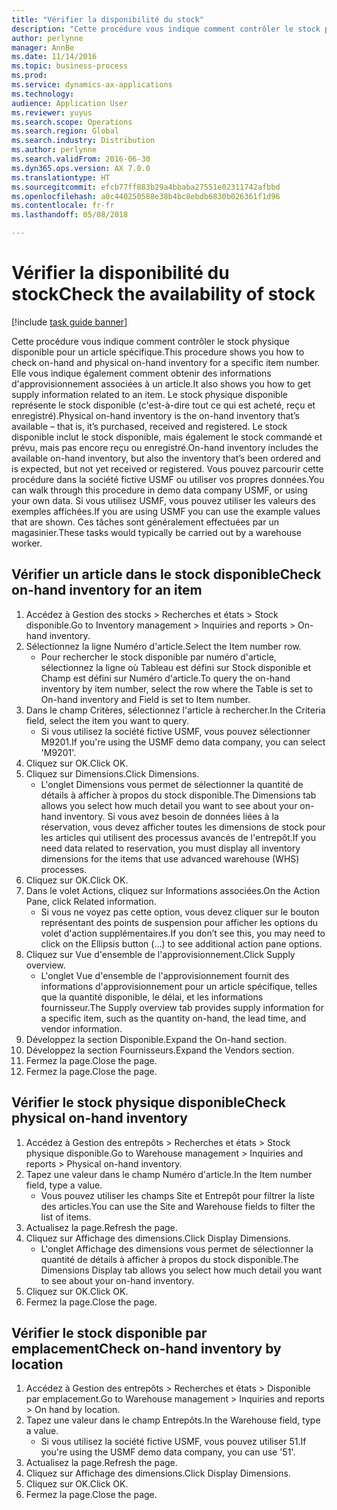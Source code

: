 ```yaml
---
title: "Vérifier la disponibilité du stock"
description: "Cette procédure vous indique comment contrôler le stock physique disponible pour un article spécifique."
author: perlynne
manager: AnnBe
ms.date: 11/14/2016
ms.topic: business-process
ms.prod: 
ms.service: dynamics-ax-applications
ms.technology: 
audience: Application User
ms.reviewer: yuyus
ms.search.scope: Operations
ms.search.region: Global
ms.search.industry: Distribution
ms.author: perlynne
ms.search.validFrom: 2016-06-30
ms.dyn365.ops.version: AX 7.0.0
ms.translationtype: HT
ms.sourcegitcommit: efcb77ff883b29a4bbaba27551e02311742afbbd
ms.openlocfilehash: a0c440250588e38b4bc8ebdb6830b026361f1d96
ms.contentlocale: fr-fr
ms.lasthandoff: 05/08/2018

---
```

# <a name="check-the-availability-of-stock"></a><span data-ttu-id="c4ba4-103">Vérifier la disponibilité du stock</span><span class="sxs-lookup"><span data-stu-id="c4ba4-103">Check the availability of stock</span></span>

[!include [task guide banner](../../includes/task-guide-banner.md)]

<span data-ttu-id="c4ba4-104">Cette procédure vous indique comment contrôler le stock physique disponible pour un article spécifique.</span><span class="sxs-lookup"><span data-stu-id="c4ba4-104">This procedure shows you how to check on-hand and physical on-hand inventory for a specific item number.</span></span> <span data-ttu-id="c4ba4-105">Elle vous indique également comment obtenir des informations d'approvisionnement associées à un article.</span><span class="sxs-lookup"><span data-stu-id="c4ba4-105">It also shows you how to get supply information related to an item.</span></span> <span data-ttu-id="c4ba4-106">Le stock physique disponible représente le stock disponible (c'est-à-dire tout ce qui est acheté, reçu et enregistré).</span><span class="sxs-lookup"><span data-stu-id="c4ba4-106">Physical on-hand inventory is the on-hand inventory that’s available – that is, it’s purchased, received and registered.</span></span> <span data-ttu-id="c4ba4-107">Le stock disponible inclut le stock disponible, mais également le stock commandé et prévu, mais pas encore reçu ou enregistré.</span><span class="sxs-lookup"><span data-stu-id="c4ba4-107">On-hand inventory includes the available on-hand inventory, but also the inventory that’s been ordered and is expected, but not yet received or registered.</span></span> <span data-ttu-id="c4ba4-108">Vous pouvez parcourir cette procédure dans la société fictive USMF ou utiliser vos propres données.</span><span class="sxs-lookup"><span data-stu-id="c4ba4-108">You can walk through this procedure in demo data company USMF, or using your own data.</span></span> <span data-ttu-id="c4ba4-109">Si vous utilisez USMF, vous pouvez utiliser les valeurs des exemples affichées.</span><span class="sxs-lookup"><span data-stu-id="c4ba4-109">If you are using USMF you can use the example values that are shown.</span></span> <span data-ttu-id="c4ba4-110">Ces tâches sont généralement effectuées par un magasinier.</span><span class="sxs-lookup"><span data-stu-id="c4ba4-110">These tasks would typically be carried out by a warehouse worker.</span></span>


## <a name="check-on-hand-inventory-for-an-item"></a><span data-ttu-id="c4ba4-111">Vérifier un article dans le stock disponible</span><span class="sxs-lookup"><span data-stu-id="c4ba4-111">Check on-hand inventory for an item</span></span>
1. <span data-ttu-id="c4ba4-112">Accédez à Gestion des stocks > Recherches et états > Stock disponible.</span><span class="sxs-lookup"><span data-stu-id="c4ba4-112">Go to Inventory management > Inquiries and reports > On-hand inventory.</span></span>
2. <span data-ttu-id="c4ba4-113">Sélectionnez la ligne Numéro d'article.</span><span class="sxs-lookup"><span data-stu-id="c4ba4-113">Select the Item number row.</span></span>
    * <span data-ttu-id="c4ba4-114">Pour rechercher le stock disponible par numéro d'article, sélectionnez la ligne où Tableau est défini sur Stock disponible et Champ est défini sur Numéro d'article.</span><span class="sxs-lookup"><span data-stu-id="c4ba4-114">To query the on-hand inventory by item number, select the row where the Table is set to On-hand inventory and Field is set to Item number.</span></span>  
3. <span data-ttu-id="c4ba4-115">Dans le champ Critères, sélectionnez l'article à rechercher.</span><span class="sxs-lookup"><span data-stu-id="c4ba4-115">In the Criteria field, select the item you want to query.</span></span>
    * <span data-ttu-id="c4ba4-116">Si vous utilisez la société fictive USMF, vous pouvez sélectionner M9201.</span><span class="sxs-lookup"><span data-stu-id="c4ba4-116">If you're using the USMF demo data company, you can select 'M9201'.</span></span>  
4. <span data-ttu-id="c4ba4-117">Cliquez sur OK.</span><span class="sxs-lookup"><span data-stu-id="c4ba4-117">Click OK.</span></span>
5. <span data-ttu-id="c4ba4-118">Cliquez sur Dimensions.</span><span class="sxs-lookup"><span data-stu-id="c4ba4-118">Click Dimensions.</span></span>
    * <span data-ttu-id="c4ba4-119">L'onglet Dimensions vous permet de sélectionner la quantité de détails à afficher à propos du stock disponible.</span><span class="sxs-lookup"><span data-stu-id="c4ba4-119">The Dimensions tab allows you select how much detail you want to see about your on-hand inventory.</span></span> <span data-ttu-id="c4ba4-120">Si vous avez besoin de données liées à la réservation, vous devez afficher toutes les dimensions de stock pour les articles qui utilisent des processus avancés de l'entrepôt.</span><span class="sxs-lookup"><span data-stu-id="c4ba4-120">If you need data related to reservation, you must display all inventory dimensions for the items that use advanced warehouse (WHS) processes.</span></span>  
6. <span data-ttu-id="c4ba4-121">Cliquez sur OK.</span><span class="sxs-lookup"><span data-stu-id="c4ba4-121">Click OK.</span></span>
7. <span data-ttu-id="c4ba4-122">Dans le volet Actions, cliquez sur Informations associées.</span><span class="sxs-lookup"><span data-stu-id="c4ba4-122">On the Action Pane, click Related information.</span></span>
    * <span data-ttu-id="c4ba4-123">Si vous ne voyez pas cette option, vous devez cliquer sur le bouton représentant des points de suspension pour afficher les options du volet d'action supplémentaires.</span><span class="sxs-lookup"><span data-stu-id="c4ba4-123">If you don’t see this, you may need to click on the Ellipsis button (…) to see additional action pane options.</span></span>  
8. <span data-ttu-id="c4ba4-124">Cliquez sur Vue d'ensemble de l'approvisionnement.</span><span class="sxs-lookup"><span data-stu-id="c4ba4-124">Click Supply overview.</span></span>
    * <span data-ttu-id="c4ba4-125">L'onglet Vue d'ensemble de l'approvisionnement fournit des informations d'approvisionnement pour un article spécifique, telles que la quantité disponible, le délai, et les informations fournisseur.</span><span class="sxs-lookup"><span data-stu-id="c4ba4-125">The Supply overview tab provides supply information for a specific item, such as the quantity on-hand, the lead time, and vendor information.</span></span>  
9. <span data-ttu-id="c4ba4-126">Développez la section Disponible.</span><span class="sxs-lookup"><span data-stu-id="c4ba4-126">Expand the On-hand section.</span></span>
10. <span data-ttu-id="c4ba4-127">Développez la section Fournisseurs.</span><span class="sxs-lookup"><span data-stu-id="c4ba4-127">Expand the Vendors section.</span></span>
11. <span data-ttu-id="c4ba4-128">Fermez la page.</span><span class="sxs-lookup"><span data-stu-id="c4ba4-128">Close the page.</span></span>
12. <span data-ttu-id="c4ba4-129">Fermez la page.</span><span class="sxs-lookup"><span data-stu-id="c4ba4-129">Close the page.</span></span>

## <a name="check-physical-on-hand-inventory"></a><span data-ttu-id="c4ba4-130">Vérifier le stock physique disponible</span><span class="sxs-lookup"><span data-stu-id="c4ba4-130">Check physical on-hand inventory</span></span>
1. <span data-ttu-id="c4ba4-131">Accédez à Gestion des entrepôts > Recherches et états > Stock physique disponible.</span><span class="sxs-lookup"><span data-stu-id="c4ba4-131">Go to Warehouse management > Inquiries and reports > Physical on-hand inventory.</span></span>
2. <span data-ttu-id="c4ba4-132">Tapez une valeur dans le champ Numéro d'article.</span><span class="sxs-lookup"><span data-stu-id="c4ba4-132">In the Item number field, type a value.</span></span>
    * <span data-ttu-id="c4ba4-133">Vous pouvez utiliser les champs Site et Entrepôt pour filtrer la liste des articles.</span><span class="sxs-lookup"><span data-stu-id="c4ba4-133">You can use the Site and Warehouse fields to filter the list of items.</span></span>  
3. <span data-ttu-id="c4ba4-134">Actualisez la page.</span><span class="sxs-lookup"><span data-stu-id="c4ba4-134">Refresh the page.</span></span>
4. <span data-ttu-id="c4ba4-135">Cliquez sur Affichage des dimensions.</span><span class="sxs-lookup"><span data-stu-id="c4ba4-135">Click Display Dimensions.</span></span>
    * <span data-ttu-id="c4ba4-136">L'onglet Affichage des dimensions vous permet de sélectionner la quantité de détails à afficher à propos du stock disponible.</span><span class="sxs-lookup"><span data-stu-id="c4ba4-136">The Dimensions Display tab allows you select how much detail you want to see about your on-hand inventory.</span></span>  
5. <span data-ttu-id="c4ba4-137">Cliquez sur OK.</span><span class="sxs-lookup"><span data-stu-id="c4ba4-137">Click OK.</span></span>
6. <span data-ttu-id="c4ba4-138">Fermez la page.</span><span class="sxs-lookup"><span data-stu-id="c4ba4-138">Close the page.</span></span>

## <a name="check-on-hand-inventory-by-location"></a><span data-ttu-id="c4ba4-139">Vérifier le stock disponible par emplacement</span><span class="sxs-lookup"><span data-stu-id="c4ba4-139">Check on-hand inventory by location</span></span>
1. <span data-ttu-id="c4ba4-140">Accédez à Gestion des entrepôts > Recherches et états > Disponible par emplacement.</span><span class="sxs-lookup"><span data-stu-id="c4ba4-140">Go to Warehouse management > Inquiries and reports > On hand by location.</span></span>
2. <span data-ttu-id="c4ba4-141">Tapez une valeur dans le champ Entrepôts.</span><span class="sxs-lookup"><span data-stu-id="c4ba4-141">In the Warehouse field, type a value.</span></span>
    * <span data-ttu-id="c4ba4-142">Si vous utilisez la société fictive USMF, vous pouvez utiliser 51.</span><span class="sxs-lookup"><span data-stu-id="c4ba4-142">If you're using the USMF demo data company, you can use '51'.</span></span>  
3. <span data-ttu-id="c4ba4-143">Actualisez la page.</span><span class="sxs-lookup"><span data-stu-id="c4ba4-143">Refresh the page.</span></span>
4. <span data-ttu-id="c4ba4-144">Cliquez sur Affichage des dimensions.</span><span class="sxs-lookup"><span data-stu-id="c4ba4-144">Click Display Dimensions.</span></span>
5. <span data-ttu-id="c4ba4-145">Cliquez sur OK.</span><span class="sxs-lookup"><span data-stu-id="c4ba4-145">Click OK.</span></span>
6. <span data-ttu-id="c4ba4-146">Fermez la page.</span><span class="sxs-lookup"><span data-stu-id="c4ba4-146">Close the page.</span></span>

